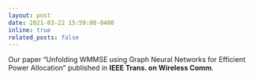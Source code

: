 ```yaml
---
layout: post
date: 2021-03-22 15:59:00-0400
inline: true
related_posts: false
---
```


Our paper “Unfolding WMMSE using Graph Neural Networks for Efficient Power Allocation” published in __IEEE Trans. on Wireless Comm__.
